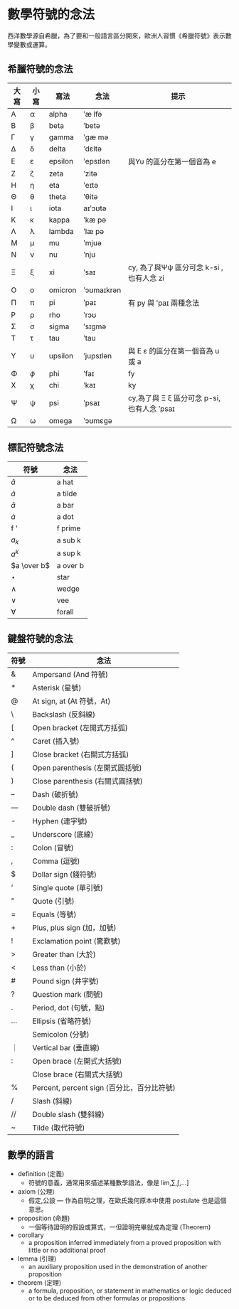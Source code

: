 # 數學符號的念法

西洋數學源自希臘，為了要和一般語言區分開來，歐洲人習慣《希臘符號》表示數學變數或運算。

## 希臘符號的念法

大寫	| 小寫	| 寫法	| 念法	| 提示
------|------|-------|-------|------------
Α	| α	| alpha	| ʹæ lfə	| 
Β	| β	| beta	| ʹbetə	| 
Γ	| γ	| gamma	| ʹgæ mə	| 
Δ	| δ	| delta	| ʹdɛltə	| 
Ε	| ε	| epsilon	| ʹepsɪlən	| 與Υυ 的區分在第一個音為 e
Ζ	| ζ	| zeta	| ʹzitə	| 
Η	| η	| eta	| ʹeɪtə	| 
Θ	| θ	| theta	| ʹθitə	| 
Ι	| ι	| iota	| aɪʹɔʊtə| 
Κ	| κ	| kappa	| ʹkæ pə	| 
Λ	| λ	| lambda	| ʹlæ pə	| 
Μ	| μ	| mu	| ʹmjuə	| 
Ν	| ν	| nu	| ʹnju	| 
Ξ	| ξ	| xi	| ʹsaɪ	| cy, 為了與Ψψ 區分可念 k-si , 也有人念 zi
Ο	| ο	| omicron	| ʹɔʊmaɪkrən	| 
Π	| π	| pi	| ʹpaɪ	| 有 py 與 ʹpaɪ 兩種念法
Ρ	| ρ	| rho	| ʹrɔʊ	| 
Σ	| σ	| sigma	| ʹsɪgmə	| 
Τ	| τ	| tau	| ʹtau	| 
Υ	| υ	| upsilon	| ʹjupsɪlən	| 與 Ε ε 的區分在第一個音為 u 或 a
Φ	| $`\phi`$ | phi	| ʹfaɪ	| fy
Χ	| χ	| chi	| ʹkaɪ	| ky
Ψ	| ψ	| psi	| ʹpsaɪ	 | cy,為了與 Ξ ξ 區分可念 p-si, 也有人念 ʹpsaɪ
Ω	| ω	| omega	| ʹɔʊmɛgə | 


## 標記符號念法

符號	| 念法
------|---------
$`\hat{a}`$	| a hat
$`\tilde{a}`$	| a tilde
$`\bar{a}`$	| a bar
$`\dot{a}`$	| a dot
f '	| f prime
$`a_k`$	| a sub k
$`a^k`$	| a sup k
$`a \over b`$	| a over b
⋆	| star
∧	| wedge
∨	| vee
∀	| forall

## 鍵盤符號的念法

符號	| 念法
------|--------------
&	| Ampersand (And 符號)
*	| Asterisk (星號)
@	| At sign, at (At 符號，At)
\　	| Backslash (反斜線)
[　	| Open bracket (左開式方括弧)
^	| Caret (插入號)
]	| Close bracket (右關式方括弧)
(	| Open parenthesis (左開式圓括號)
)　	| Close parenthesis (右關式圓括號)
–	| Dash (破折號)
—	| Double dash (雙破折號)
-	| Hyphen (連字號)
_	| Underscore (底線)
:	| Colon (冒號)
,	| Comma (逗號)
$	| Dollar sign (錢符號)
‘	| Single quote (單引號)
“	| Quote (引號)
=	| Equals (等號)
+	| Plus, plus sign (加，加號)
!	| Exclamation point (驚歎號)
>	| Greater than (大於)
<	| Less than (小於)
#	| Pound sign (井字號)
?	| Question mark (問號)
.	| Period, dot (句號，點)
…	| Ellipsis (省略符號)
 	| Semicolon (分號)
｜	| Vertical bar (垂直線)
:	| Open brace (左開式大括號)
	| Close brace (右關式大括號)
%	| Percent, percent sign (百分比，百分比符號)
/	| Slash (斜線)
//	| Double slash (雙斜線)
~	| Tilde (取代符號)

## 數學的語言

* definition (定義)
    * 符號的意義，通常用來描述某種數學語法，像是 lim,∑,∫,...]
* axiom (公理)
    * 假定,公設 — 作為自明之理，在歐氏幾何原本中使用 postulate 也是這個意思。
* proposition (命題)
    * 一個等待證明的假設或算式，一但證明完畢就成為定理 (Theorem)
* corollary
    * a proposition inferred immediately from a proved proposition with little or no additional proof
* lemma (引理)
    * an auxiliary proposition used in the demonstration of another proposition
* theorem (定理)
    * a formula, proposition, or statement in mathematics or logic deduced or to be deduced from other formulas or propositions
